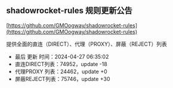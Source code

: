 ## shadowrocket-rules 规则更新公告

[https://github.com/GMOogway/shadowrocket-rules](https://github.com/GMOogway/shadowrocket-rules)

提供全面的直连（DIRECT）、代理（PROXY）、屏蔽（REJECT）列表
- 最后 更新 时间：2024-04-27 06:35:02
- 直连DIRECT列表：74952，update -18
- 代理PROXY 列表：24462，update +0
- 屏蔽REJECT列表：75746，update +30